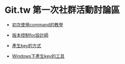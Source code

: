 Git.tw 第一次社群活動討論區
=========================





* [初次使用command的教學](https://try.github.io/levels/1/challenges/1)

* [版本控制for設計師](https://www.pixelapse.com/)

* [產生key的方式](https://help.github.com/articles/generating-ssh-keys/#platform-all)

* [Windows下產生key的工具](http://www.chiark.greenend.org.uk/~sgtatham/putty/download.html)